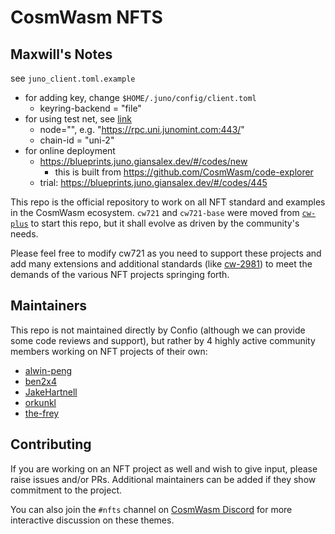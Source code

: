 # CosmWasm NFTS

## Maxwill's Notes
see `juno_client.toml.example`
- for adding key, change `$HOME/.juno/config/client.toml`
    - keyring-backend = "file"
- for using test net, see [link](https://docs.junonetwork.io/smart-contracts-and-junod-development/junod-local-dev-setup#quickstart-on-the-testnet-with-a-public-node)
    - node="<public node RCP address>", e.g. "https://rpc.uni.junomint.com:443/"
    - chain-id = "uni-2"
- for online deployment
    - https://blueprints.juno.giansalex.dev/#/codes/new
        - this is built from https://github.com/CosmWasm/code-explorer
    - trial: https://blueprints.juno.giansalex.dev/#/codes/445

This repo is the official repository to work on all NFT standard and examples
in the CosmWasm ecosystem. `cw721` and `cw721-base` were moved from
[`cw-plus`](https://github.com/CosmWasm/cw-plus) to start this repo, but it shall evolve
as driven by the community's needs.

Please feel free to modify cw721 as you need to support these projects and add many extensions
and additional standards (like [cw-2981](https://github.com/CosmWasm/cw-plus/pull/414)) to meet
the demands of the various NFT projects springing forth.

## Maintainers

This repo is not maintained directly by Confio (although we can provide some code reviews and support),
but rather by 4 highly active community members working on NFT projects of their own:

* [alwin-peng](https://github.com/alwin-peng)
* [ben2x4](https://github.com/ben2x4)
* [JakeHartnell](https://github.com/JakeHartnell)
* [orkunkl](https://github.com/orkunkl)
* [the-frey](https://github.com/the-frey)

## Contributing

If you are working on an NFT project as well and wish to give input, please raise issues and/or PRs.
Additional maintainers can be added if they show commitment to the project.

You can also join the `#nfts` channel on [CosmWasm Discord](https://docs.cosmwasm.com/chat)
for more interactive discussion on these themes.


